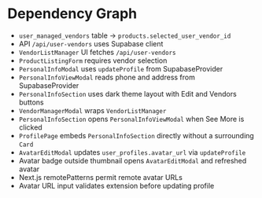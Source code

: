 # Dependency Graph

- `user_managed_vendors` table -> `products.selected_user_vendor_id`
- API `/api/user-vendors` uses Supabase client
- `VendorListManager` UI fetches `/api/user-vendors`
- `ProductListingForm` requires vendor selection
- `PersonalInfoModal` uses `updateProfile` from SupabaseProvider
- `PersonalInfoViewModal` reads phone and address from SupabaseProvider
- `PersonalInfoSection` uses dark theme layout with Edit and Vendors buttons
- `VendorManagerModal` wraps `VendorListManager`
- `PersonalInfoSection` opens `PersonalInfoViewModal` when See More is clicked
- `ProfilePage` embeds `PersonalInfoSection` directly without a surrounding `Card`
- `AvatarEditModal` updates `user_profiles.avatar_url` via `updateProfile`
- Avatar badge outside thumbnail opens `AvatarEditModal` and refreshed avatar
- Next.js remotePatterns permit remote avatar URLs
- Avatar URL input validates extension before updating profile
